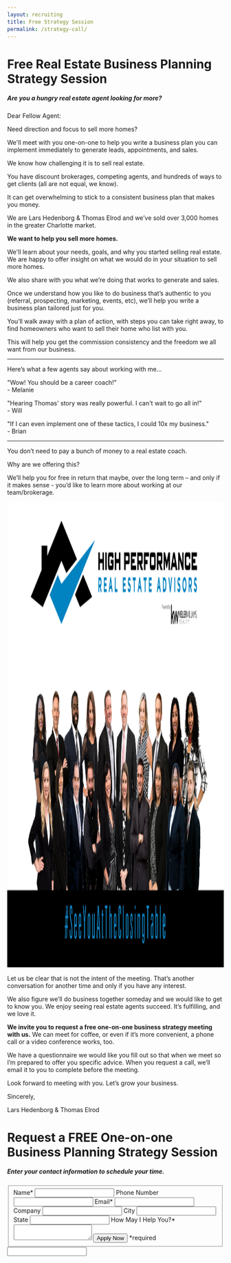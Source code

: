 ```yaml
---
layout: recruiting
title: Free Strategy Session
permalink: /strategy-call/
---
```


<div class="recruiting-page"><h1 class="join-us">Free Real Estate Business Planning Strategy Session</h1><h5 class="join-us-subtitle">Are you a hungry real estate agent looking for more?</h5><p>Dear Fellow Agent:</p><p>Need direction and focus to sell more homes?</p><p>We'll meet with you one-on-one to help you write a business plan you can implement immediately to generate leads, appointments, and sales.</p><p>We know how challenging it is to sell real estate.</p><p>You have discount brokerages, competing agents, and hundreds of ways to get clients (all are not equal, we know).</p><p>It can get overwhelming to stick to a consistent business plan that makes you money.</p><p>We are Lars Hedenborg &amp; Thomas Elrod and we&rsquo;ve sold over 3,000 homes in the greater Charlotte market.</p><p><strong>We want to help you sell more homes.</strong></p><p>We'll learn about your needs, goals, and why you started selling real estate. We are happy to offer insight on what we would do in your situation to sell more homes.</p><p>We also share with you what we&rsquo;re doing that works to generate and sales.</p><p>Once we understand how you like to do business that&rsquo;s authentic to you (referral, prospecting, marketing, events, etc), we&rsquo;ll help you write a business plan tailored just for you.</p><p>You&rsquo;ll walk away with a plan of action, with steps you can take right away, to find homeowners who want to sell their home who list with you.</p><p>This will help you get the commission consistency and the freedom we all want from our business.</p><hr /><div class="qanda"><p class="section-title">Here&rsquo;s what a few agents say about working with me&hellip;</p><p><span class="quote">"Wow! You should be a career coach!"</span><br /><span class="author"> - Melanie</span></p><p><span class="quote">"Hearing Thomas' story was really powerful. I can't wait to go all in!"</span><br /><span class="author"> - Will</span></p><p><span class="quote">"If I can even implement one of these tactics, I could 10x my business."</span><br /><span class="author"> - Brian</span></p></div><hr /><p>You don&rsquo;t need to pay a bunch of money to a real estate coach.</p><p>Why are we offering this?</p><p>We&rsquo;ll help you for free in return that maybe, over the long term &ndash; and only if it makes sense - you&rsquo;d like to learn more about working at our team/brokerage.</p><img class="three-quarter-image" src="/uploads/seeyouattheclosingtable.png" width="1920" height="1080" /><p>Let us be clear that is not the intent of the meeting. That&rsquo;s another conversation for another time and only if you have any interest.</p><p>We also figure we&rsquo;ll do business together someday and we would like to get to know you. We enjoy seeing real estate agents succeed. It&rsquo;s fulfilling, and we love it.</p><p><strong>We invite you to request a free one-on-one business strategy meeting with us.</strong> We can meet for coffee, or even if it&rsquo;s more convenient, a phone call or a video conference works, too.</p><p>We have a questionnaire we would like you fill out so that when we meet so I&rsquo;m prepared to offer you specific advice. When you request a call, we&rsquo;ll email it to you to complete before the meeting.</p><p>Look forward to meeting with you. Let&rsquo;s grow your business.</p><p>Sincerely,</p><p>Lars Hedenborg &amp; Thomas Elrod</p><h1 class="join-us">Request a FREE One-on-one Business Planning Strategy Session</h1><h5 class="join-us-subtitle">Enter your contact information to schedule your time.</h5><form method="post" class="home-value cta-forms" action="https://formspree.io/crystal@hprea.com" onsubmit="return setReturn()"><fieldset><label for="name">Name*</label> <input type="text" required="" name="name" /> <label for="phone">Phone Number </label> <input type="tel" name="phone" /> <label for="email">Email*</label> <input type="text" required="" name="email" /> <label for="company">Company </label> <input type="text" name="company" /> <label for="city">City </label> <input type="text" name="city" /> <label for="state">State </label> <input type="text" name="state" /> <label for="message">How May I Help You?* </label><textarea name="message" required=""></textarea> <input class="submit light-light" type="submit" value="Apply Now" name="submitrecruitingForm" /> <span class="asterisk">*required</span></fieldset><div class="hidden"><input type="hidden" value="crystal@hprea.com" name="_to" /> <input type="hidden" value="Recruiting Contact Request Message From Your Vyral Careers and Training Video Blog" name="_subject" /> <input type="text" name="_gotcha" /></div></form></div>